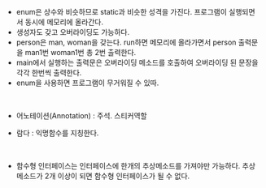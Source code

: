 - enum은 상수와 비슷하므로 static과 비슷한 성격을 가진다. 프로그램이 실행되면서 동시에 메모리에 올라간다.
- 생성자도 갖고 오버라이딩도 가능하다.
- person은 man, woman을 갖는다. run하면 메모리에 올라가면서 person 출력문을 man1번 woman1번 총 2번 출력한다.
- main에서 실행하는 출력문은 오버라이딩 메소드를 호출하여 오버라이딩 된 문장을 각각 한번씩 출력한다.
- enum을 사용하면 프로그램이 무거워질 수 있따.

<br>

- 어노테이션(Annotation) : 주석. 스티커역할


- 람다 : 익명함수를 지칭한다.

<br>

- 함수형 인터페이스는 인터페이스에 한개의 추상메소드를 가져야만 가능하다. 추상메소드가 2개 이상이 되면 함수형 인터페이스가 될 수 없다.